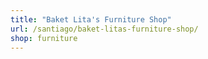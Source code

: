 ```yaml
---
title: "Baket Lita's Furniture Shop"
url: /santiago/baket-litas-furniture-shop/
shop: furniture
---
```

